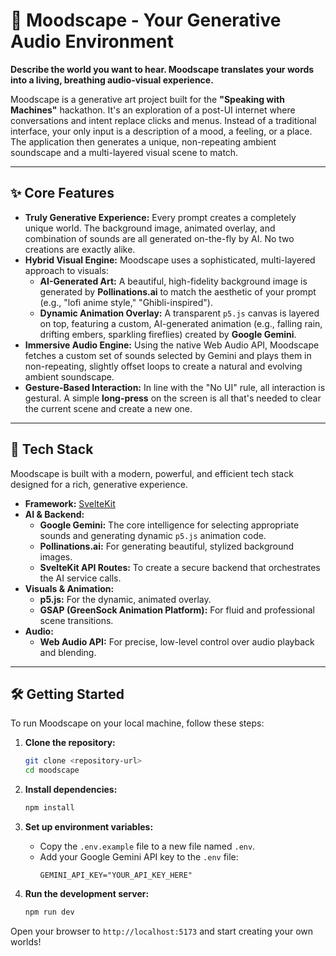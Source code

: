 # 🎨 Moodscape - Your Generative Audio Environment

**Describe the world you want to hear. Moodscape translates your words into a living, breathing audio-visual experience.**

Moodscape is a generative art project built for the **"Speaking with Machines"** hackathon. It's an exploration of a post-UI internet where conversations and intent replace clicks and menus. Instead of a traditional interface, your only input is a description of a mood, a feeling, or a place. The application then generates a unique, non-repeating ambient soundscape and a multi-layered visual scene to match.

---

## ✨ Core Features

*   **Truly Generative Experience:** Every prompt creates a completely unique world. The background image, animated overlay, and combination of sounds are all generated on-the-fly by AI. No two creations are exactly alike.
*   **Hybrid Visual Engine:** Moodscape uses a sophisticated, multi-layered approach to visuals:
    *   **AI-Generated Art:** A beautiful, high-fidelity background image is generated by **Pollinations.ai** to match the aesthetic of your prompt (e.g., "lofi anime style," "Ghibli-inspired").
    *   **Dynamic Animation Overlay:** A transparent `p5.js` canvas is layered on top, featuring a custom, AI-generated animation (e.g., falling rain, drifting embers, sparkling fireflies) created by **Google Gemini**.
*   **Immersive Audio Engine:** Using the native Web Audio API, Moodscape fetches a custom set of sounds selected by Gemini and plays them in non-repeating, slightly offset loops to create a natural and evolving ambient soundscape.
*   **Gesture-Based Interaction:** In line with the "No UI" rule, all interaction is gestural. A simple **long-press** on the screen is all that's needed to clear the current scene and create a new one.

---

## 🚀 Tech Stack

Moodscape is built with a modern, powerful, and efficient tech stack designed for a rich, generative experience.

*   **Framework:** [SvelteKit](https://kit.svelte.dev/)
*   **AI & Backend:**
    *   **Google Gemini:** The core intelligence for selecting appropriate sounds and generating dynamic `p5.js` animation code.
    *   **Pollinations.ai:** For generating beautiful, stylized background images.
    *   **SvelteKit API Routes:** To create a secure backend that orchestrates the AI service calls.
*   **Visuals & Animation:**
    *   **p5.js:** For the dynamic, animated overlay.
    *   **GSAP (GreenSock Animation Platform):** For fluid and professional scene transitions.
*   **Audio:**
    *   **Web Audio API:** For precise, low-level control over audio playback and blending.

---

## 🛠️ Getting Started

To run Moodscape on your local machine, follow these steps:

1.  **Clone the repository:**
    ```bash
    git clone <repository-url>
    cd moodscape
    ```

2.  **Install dependencies:**
    ```bash
    npm install
    ```

3.  **Set up environment variables:**
    *   Copy the `.env.example` file to a new file named `.env`.
    *   Add your Google Gemini API key to the `.env` file:
        ```
        GEMINI_API_KEY="YOUR_API_KEY_HERE"
        ```

4.  **Run the development server:**
    ```bash
    npm run dev
    ```

Open your browser to `http://localhost:5173` and start creating your own worlds!